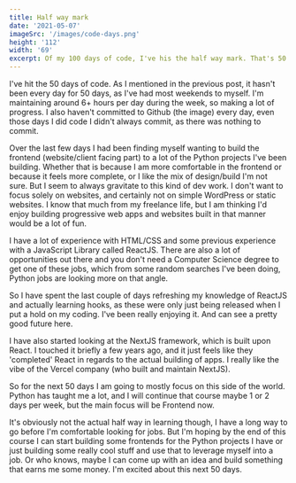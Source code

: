 ```yaml
---
title: Half way mark
date: '2021-05-07'
imageSrc: '/images/code-days.png'
height: '112'
width: '69'
excerpt: Of my 100 days of code, I've his the half way mark. That's 50 days of code, and time to change focus.
---
```

I've hit the 50 days of code. As I mentioned in the previous post, it hasn't been every day for 50 days, as I've had most weekends to myself. I'm maintaining around 6+ hours per day during the week, so making a lot of progress. I also haven't committed to Github (the image) every day, even those days I did code I didn't always commit, as there was nothing to commit. 

Over the last few days I had been finding myself wanting to build the frontend (website/client facing part) to a lot of the Python projects I've been building. Whether that is because I am more comfortable in the frontend or because it feels more complete, or I like the mix of design/build I'm not sure. But I seem to always gravitate to this kind of dev work. I don't want to focus solely on websites, and certainly not on simple WordPress or static websites. I know that much from my freelance life, but I am thinking I'd enjoy building progressive web apps and websites built in that manner would be a lot of fun.

I have a lot of experience with HTML/CSS and some previous experience with a JavaScript Library called ReactJS. There are also a lot of opportunities out there and you don't need a Computer Science degree to get one of these jobs, which from some random searches I've been doing, Python jobs are looking more on that angle. 

So I have spent the last couple of days refreshing my knowledge of ReactJS and actually learning hooks, as these were only just being released when I put a hold on my coding. I've been really enjoying it. And can see a pretty good future here. 

I have also started looking at the NextJS framework, which is built upon React. I touched it briefly a few years ago, and it just feels like they 'completed' React in regards to the actual building of apps. I really like the vibe of the Vercel company (who built and maintain NextJS). 

So for the next 50 days I am going to mostly focus on this side of the world. Python has taught me a lot, and I will continue that course maybe 1 or 2 days per week, but the main focus will be Frontend now. 

It's obviously not the actual half way in learning though, I have a long way to go before I'm comfortable looking for jobs. But I'm hoping by the end of this course I can start building some frontends for the Python projects I have or just building some really cool stuff and use that to leverage myself into a job. Or who knows, maybe I can come up with an idea and build something that earns me some money. I'm excited about this next 50 days. 